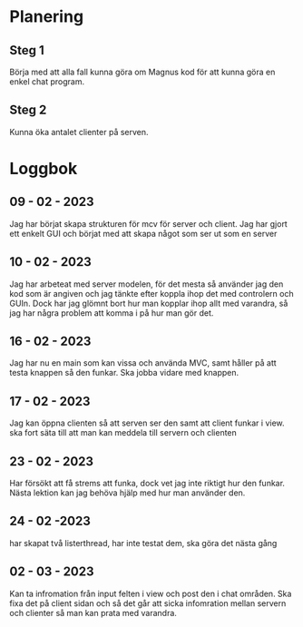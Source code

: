 # Planering 
## Steg 1 
Börja med att alla fall kunna göra om Magnus kod för att kunna göra en enkel chat program.

## Steg 2
Kunna öka antalet clienter på serven.


# Loggbok

##  09 - 02 - 2023
Jag har börjat skapa strukturen för mcv för server och client. Jag har gjort ett enkelt GUI och börjat med att skapa något som ser ut som en 
server 

## 10 - 02 - 2023
Jag har arbeteat med server modelen, för det mesta så använder jag den kod som är angiven och jag tänkte efter koppla ihop det med controlern och GUIn.
Dock har jag glömnt bort hur man kopplar ihop allt med varandra, så jag har några problem att komma i på hur man gör det.

## 16 - 02 - 2023
Jag har nu en main som kan vissa och använda MVC, samt håller på att testa knappen så den funkar.
Ska jobba vidare med knappen. 

## 17 - 02 - 2023
Jag kan öppna clienten så att serven ser den samt att client funkar i view.
ska fort säta till att man kan meddela till servern och clienten 

## 23 - 02 - 2023
Har försökt att få strems att funka, dock vet jag inte riktigt hur den funkar.
Nästa lektion kan jag behöva hjälp med hur man använder den.

## 24 - 02 -2023
har skapat två listerthread, har inte testat dem, ska göra det nästa gång 

## 02 - 03 - 2023
Kan ta infromation från input felten i view och post den i chat områden.
Ska fixa det på client sidan och så det går att sicka infomration mellan servern och clienter så man kan prata med varandra.